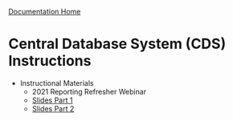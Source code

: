 [Documentation Home](../../README.md)

# Central Database System (CDS) Instructions

- Instructional Materials
  - 2021 Reporting Refresher Webinar
  - <a href="CDS_Train_RNG_Reports Part 1.pdf">Slides Part 1</a>
  - <a href="CDS_Train_RNG_Reports Part 2.pdf">Slides Part 2</a>
  